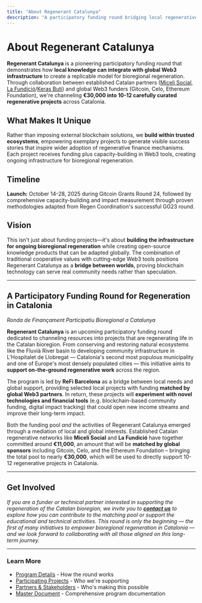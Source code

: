 ```yaml
---
title: "About Regenerant Catalunya"
description: "A participatory funding round bridging local regenerative work with global Web3 infrastructure"
---
```


# About Regenerant Catalunya

**Regenerant Catalunya** is a pioneering participatory funding round that demonstrates how **local knowledge can integrate with global Web3 infrastructure** to create a replicable model for bioregional regeneration. Through collaboration between established Catalan partners ([Miceli Social](https://miceli.social/), [La Fundició](https://lafundicio.net/)/[Keras Buti](https://kerasbuti.org/)) and global Web3 funders (Gitcoin, Celo, Ethereum Foundation), we're channeling **€30,000 into 10-12 carefully curated regenerative projects** across Catalonia.

## What Makes It Unique

Rather than imposing external blockchain solutions, we **build within trusted ecosystems**, empowering exemplary projects to generate visible success stories that inspire wider adoption of regenerative finance mechanisms. Each project receives funding plus capacity-building in Web3 tools, creating ongoing infrastructure for bioregional regeneration.

## Timeline

**Launch:** October 14-28, 2025 during Gitcoin Grants Round 24, followed by comprehensive capacity-building and impact measurement through proven methodologies adapted from Regen Coordination's successful GG23 round.

## Vision

This isn't just about funding projects—it's about **building the infrastructure for ongoing bioregional regeneration** while creating open-source knowledge products that can be adapted globally. The combination of traditional cooperative values with cutting-edge Web3 tools positions Regenerant Catalunya as a **bridge between worlds**, proving blockchain technology can serve real community needs rather than speculation.

---

## A Participatory Funding Round for Regeneration in Catalonia

*Ronda de Finançament Participatiu Bioregional a Catalunya*

**Regenerant Catalunya** is an upcoming participatory funding round dedicated to channeling resources into projects that are regenerating life in the Catalan bioregion. From conserving and restoring natural ecosystems like the Fluvià River basin to developing community infrastructure in L'Hospitalet de Llobregat — Catalonia's second most populous municipality and one of Europe's most densely populated cities — this initiative aims to **support on-the-ground regenerative work** across the region.

The program is led by **ReFi Barcelona** as a bridge between local needs and global support, providing selected local projects with funding **matched by global Web3 partners**. In return, these projects will **experiment with novel technologies and financial tools** (e.g. blockchain-based community funding, digital impact tracking) that could open new income streams and improve their long-term impact.

Both the funding pool *and* the activities of Regenerant Catalunya emerged through a mediation of local and global interests. Established Catalan regenerative networks like **Miceli Social** and **La Fundició** have together committed around **€11,000**, an amount that will be **matched by global sponsors** including Gitcoin, Celo, and the Ethereum Foundation – bringing the total pool to nearly **€30,000**, which will be used to directly support 10-12 regenerative projects in Catalonia.

---

## Get Involved

*If you are a funder or technical partner interested in supporting the regeneration of the Catalan bioregion, we invite you to **[contact us](mailto:hola@refibcn.cat)** to explore how you can contribute to the matching pool or support the educational and technical activities. This round is only the beginning — the first of many initiatives to empower bioregional regeneration in Catalonia — and we look forward to collaborating with all those aligned on this long-term journey.*

---

### Learn More

- [Program Details](/regenerant/program) - How the round works
- [Participating Projects](/regenerant/projects) - Who we're supporting
- [Partners & Stakeholders](/regenerant/partners) - Who's making this possible
- [Master Document](/regenerant/master-document) - Comprehensive program documentation

